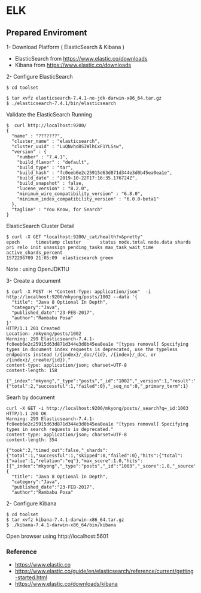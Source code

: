 # ELK 


## Prepared Enviroment

1- Download Platform ( ElasticSearch & Kibana ) 

* ElasticSearch from https://www.elastic.co/downloads
* Kibana from https://www.elastic.co/downloads

 
2- Configure ElasticSearch 

```shell
$ cd toolset

$ tar xvfz elasticsearch-7.4.1-no-jdk-darwin-x86_64.tar.gz
$ ./elasticsearch-7.4.1/bin/elasticsearch
```

Validate the ElasticSearch Running 

```shell
$  curl http://localhost:9200/
{
  "name" : "???????",
  "cluster_name" : "elasticsearch",
  "cluster_uuid" : "LuQNvhoBSIWlhCxF1YLSsw",
  "version" : {
    "number" : "7.4.1",
    "build_flavor" : "default",
    "build_type" : "tar",
    "build_hash" : "fc0eeb6e2c25915d63d871d344e3d0b45ea0ea1e",
    "build_date" : "2019-10-22T17:16:35.176724Z",
    "build_snapshot" : false,
    "lucene_version" : "8.2.0",
    "minimum_wire_compatibility_version" : "6.8.0",
    "minimum_index_compatibility_version" : "6.0.0-beta1"
  },
  "tagline" : "You Know, for Search"
}
```

ElasticSearch Cluster Detail 

```shell
$ curl -X GET "localhost:9200/_cat/health?v&pretty"
epoch      timestamp cluster       status node.total node.data shards pri relo init unassign pending_tasks max_task_wait_time active_shards_percent
1572296709 21:05:09  elasticsearch green 
```


Note : using OpenJDK11U

3- Create a document 

```shell
$ curl -X POST -H "Content-Type: application/json"  -i http://localhost:9200/mkyong/posts/1002 --data '{
  "title": "Java 8 Optional In Depth",
  "category":"Java",
  "published_date":"23-FEB-2017",
  "author":"Rambabu Posa"
}'
HTTP/1.1 201 Created
Location: /mkyong/posts/1002
Warning: 299 Elasticsearch-7.4.1-fc0eeb6e2c25915d63d871d344e3d0b45ea0ea1e "[types removal] Specifying types in document index requests is deprecated, use the typeless endpoints instead (/{index}/_doc/{id}, /{index}/_doc, or /{index}/_create/{id})."
content-type: application/json; charset=UTF-8
content-length: 158

{"_index":"mkyong","_type":"posts","_id":"1002","_version":1,"result":"created","_shards":{"total":2,"successful":1,"failed":0},"_seq_no":0,"_primary_term":1}
```

Searh by document 

```shell
curl -X GET -i http://localhost:9200/mkyong/posts/_search?q=_id:1003
HTTP/1.1 200 OK
Warning: 299 Elasticsearch-7.4.1-fc0eeb6e2c25915d63d871d344e3d0b45ea0ea1e "[types removal] Specifying types in search requests is deprecated."
content-type: application/json; charset=UTF-8
content-length: 354

{"took":2,"timed_out":false,"_shards":{"total":1,"successful":1,"skipped":0,"failed":0},"hits":{"total":{"value":1,"relation":"eq"},"max_score":1.0,"hits":[{"_index":"mkyong","_type":"posts","_id":"1003","_score":1.0,"_source":{
  "title": "Java 8 Optional In Depth",
  "category":"Java",
  "published_date":"23-FEB-2017",
  "author":"Rambabu Posa"
```

2- Configure Kibana 

```shell
$ cd toolset 
$ tar xvfz kibana-7.4.1-darwin-x86_64.tar.gz
$ ./kibana-7.4.1-darwin-x86_64/bin/kibana 
```
Open browser using http://localhost:5601  


### Reference

* https://www.elastic.co
* https://www.elastic.co/guide/en/elasticsearch/reference/current/getting-started.html
* https://www.elastic.co/downloads/kibana





